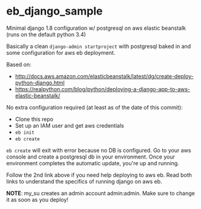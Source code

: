 # eb_django_sample
Minimal django 1.8 configuration w/ postgresql on aws elastic beanstalk (runs on the default python 3.4)

Basically a clean `django-admin startproject` with postgresql baked in and some configuration for aws eb deployment.

Based on:
 - http://docs.aws.amazon.com/elasticbeanstalk/latest/dg/create-deploy-python-django.html
 - https://realpython.com/blog/python/deploying-a-django-app-to-aws-elastic-beanstalk/

No extra configuration required (at least as of the date of this commit):
 - Clone this repo
 - Set up an IAM user and get aws credentials
 - `eb init`
 - `eb create`

`eb create` will exit with error because no DB is configured. Go to your aws console and create a postgresql db in your environment. Once your environment completes the automatic update, you're up and running.

Follow the 2nd link above if you need help deploying to aws eb. Read both links to understand the specifics of running django on aws eb.

**NOTE**: my_su creates an admin account admin:admin. Make sure to change it as soon as you deploy!
